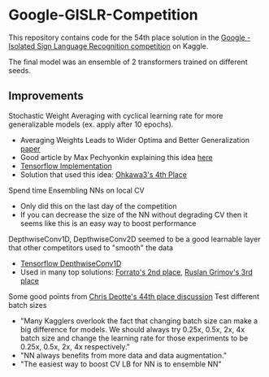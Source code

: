 # Google-GISLR-Competition

This repository contains code for the 54th place solution in the [Google - Isolated Sign Language Recognition competition](https://www.kaggle.com/competitions/asl-signs) on Kaggle.

The final model was an ensemble of 2 transformers trained on different seeds.

## Improvements

Stochastic Weight Averaging with cyclical learning rate for more generalizable models (ex. apply after 10 epochs).
- Averaging Weights Leads to Wider Optima and Better Generalization [paper](https://arxiv.org/abs/1803.05407)
- Good article by Max Pechyonkin explaining this idea [here](https://pechyonkin.me/stochastic-weight-averaging/)
- [Tensorflow Implementation](https://www.tensorflow.org/addons/api_docs/python/tfa/optimizers/SWA)
- Solution that used this idea: [Ohkawa3's 4th Place](https://www.kaggle.com/competitions/asl-signs/discussion/406673)

Spend time Ensembling NNs on local CV
- Only did this on the last day of the competition
- If you can decrease the size of the NN without degrading CV then it seems like this is an easy way to boost performance

DepthwiseConv1D, DepthwiseConv2D seemed to be a good learnable layer that other competitors used to "smooth" the data
- [Tensorflow DepthwiseConv1D](https://www.tensorflow.org/api_docs/python/tf/keras/layers/DepthwiseConv1D)
- Used in many top solutions: [Forrato's 2nd place](https://www.kaggle.com/competitions/asl-signs/discussion/406306), [Ruslan Grimov's 3rd place](https://www.kaggle.com/competitions/asl-signs/discussion/406568)

Some good points from [Chris Deotte's 44th place discussion](https://www.kaggle.com/competitions/asl-signs/discussion/406302#2244217)
Test different batch sizes
- "Many Kagglers overlook the fact that changing batch size can make a big difference for models. We should always try 0.25x, 0.5x, 2x, 4x batch size and change the learning rate for those experiments to be 0.25x, 0.5x, 2x, 4x respectively."
- "NN always benefits from more data and data augmentation."
- "The easiest way to boost CV LB for NN is to ensemble NN"
